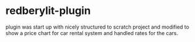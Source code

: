 # redberylit-plugin
plugin was start up with nicely structured to scratch project and modified to show a price chart for car rental system and handled rates for the cars. 

